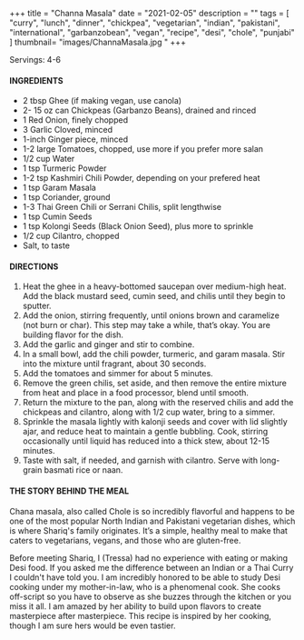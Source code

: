 +++
title = "Channa Masala"
date = "2021-02-05"
description = ""
tags = [
    "curry",
    "lunch",
    "dinner",
    "chickpea",
    "vegetarian",
    "indian",
    "pakistani",
    "international",
    "garbanzobean",
    "vegan",
    "recipe",
    "desi", 
    "chole", 
    "punjabi"
]
thumbnail= "images/ChannaMasala.jpg "
+++

Servings: 4-6 <!--more-->

#### INGREDIENTS 

* 2 tbsp Ghee (if making vegan, use canola) 
* 2- 15 oz can Chickpeas (Garbanzo Beans), drained and rinced 
* 1 Red Onion, finely chopped
* 3 Garlic Cloved, minced
* 1-inch Ginger piece, minced 
* 1-2 large Tomatoes, chopped, use more if you prefer more salan 
* 1/2 cup Water 
* 1 tsp Turmeric Powder
* 1-2 tsp Kashmiri Chili Powder, depending on your prefered heat
* 1 tsp Garam Masala
* 1 tsp Coriander, ground 
* 1-3 Thai Green Chili or Serrani Chilis, split lengthwise 
* 1 tsp Cumin Seeds
* 1 tsp Kolongi Seeds (Black Onion Seed), plus more to sprinkle 
* 1/2 cup Cilantro, chopped 
* Salt, to taste

#### DIRECTIONS 

1. Heat the ghee in a heavy-bottomed saucepan over medium-high heat. Add the black mustard seed, cumin seed, and chilis until they begin to sputter.
2. Add the onion, stirring frequently, until onions brown and caramelize (not burn or char). This step may take a while, that’s okay. You are building flavor for the dish.
3. Add the garlic and ginger and stir to combine.
4. In a small bowl, add the chili powder, turmeric, and garam masala. Stir into the mixture until fragrant, about 30 seconds.
5. Add the tomatoes and simmer for about 5 minutes.
6. Remove the green chilis, set aside, and then remove the entire mixture from heat and place in a food processor, blend until smooth.
7. Return the mixture to the pan, along with the reserved chilis and add the chickpeas and cilantro, along with 1/2 cup water, bring to a simmer.
8. Sprinkle the masala lightly with kalonji seeds and cover with lid slightly ajar, and reduce heat to maintain a gentle bubbling. Cook, stirring occasionally until liquid has reduced into a thick stew, about 12-15 minutes.
9. Taste with salt, if needed, and garnish with cilantro. Serve with long-grain basmati rice or naan.

#### THE STORY BEHIND THE MEAL 
Chana masala, also called Chole is so incredibly flavorful and happens to be one of the most popular North Indian and Pakistani vegetarian dishes, which is where Shariq's family originates. It’s a simple, healthy meal to make that caters to vegetarians, vegans, and those who are gluten-free. 

Before meeting Shariq, I (Tressa) had no experience with eating or making Desi food. If you asked me the difference between an Indian or a Thai Curry I couldn't have told you. I am incredibly honored to be able to study Desi cooking under my mother-in-law, who is a phenomenal cook. She cooks off-script so you have to observe as she buzzes through the kitchen or you miss it all. I am amazed by her ability to build upon flavors to create masterpiece after masterpiece. This recipe is inspired by her cooking, though I am sure hers would be even tastier. 

